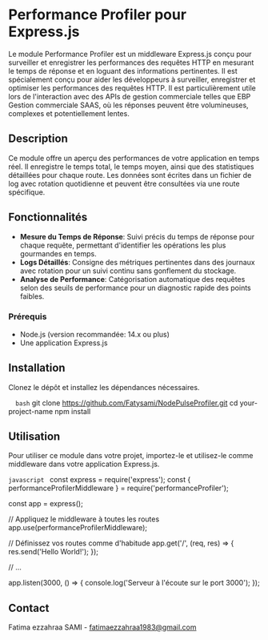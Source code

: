 # Performance Profiler pour Express.js

Le module Performance Profiler est un middleware Express.js conçu pour surveiller et enregistrer les performances des requêtes HTTP en mesurant le temps de réponse et en loguant des informations pertinentes.
Il est spécialement conçu pour aider les développeurs à surveiller, enregistrer et optimiser les performances des requêtes HTTP. Il est particulièrement utile lors de l'interaction avec des APIs de gestion commerciale telles que EBP Gestion commerciale SAAS, où les réponses peuvent être volumineuses, complexes et potentiellement lentes.

## Description

Ce module offre un aperçu des performances de votre application en temps réel. Il enregistre le temps total, le temps moyen, ainsi que des statistiques détaillées pour chaque route. Les données sont écrites dans un fichier de log avec rotation quotidienne et peuvent être consultées via une route spécifique.

## Fonctionnalités

- **Mesure du Temps de Réponse**: Suivi précis du temps de réponse pour chaque requête, permettant d'identifier les opérations les plus gourmandes en temps.
- **Logs Détaillés**: Consigne des métriques pertinentes dans des journaux avec rotation pour un suivi continu sans gonflement du stockage.
- **Analyse de Performance**: Catégorisation automatique des requêtes selon des seuils de performance pour un diagnostic rapide des points faibles.

### Prérequis

- Node.js (version recommandée: 14.x ou plus)
- Une application Express.js

## Installation

Clonez le dépôt et installez les dépendances nécessaires.

```   bash ``` 
git clone https://github.com/Fatysami/NodePulseProfiler.git
cd your-project-name
npm install

## Utilisation

Pour utiliser ce module dans votre projet, importez-le et utilisez-le comme middleware dans votre application Express.js.

```javascript ``` 
const express = require('express');
const { performanceProfilerMiddleware } = require('performanceProfiler');

const app = express();

// Appliquez le middleware à toutes les routes
app.use(performanceProfilerMiddleware);

// Définissez vos routes comme d'habitude
app.get('/', (req, res) => {
  res.send('Hello World!');
});

// ...

app.listen(3000, () => {
  console.log('Serveur à l'écoute sur le port 3000');
});

## Contact
Fatima ezzahraa SAMI - fatimaezzahraa1983@gmail.com